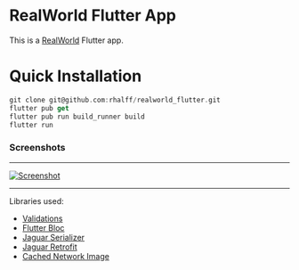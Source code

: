 # RealWorld Flutter App

This is a [RealWorld](https://github.com/gothinkster/realworld) Flutter app.

# Quick Installation

```dart
git clone git@github.com:rhalff/realworld_flutter.git
flutter pub get
flutter pub run build_runner build
flutter run 
```

### Screenshots 

---

<p>
  <a target="_blank" rel="noopener noreferrer" href="https://raw.githubusercontent.com/rhalff/realworld-flutter-app/master/screenshot.png"><img src="https://raw.githubusercontent.com/rhalff/realworld-flutter-app/master/screenshot.png" alt="Screenshot" style="max-width:250px;"></a>
</p>

---

Libraries used:
* [Validations](https://github.com/dartlib/validations/validations)
* [Flutter Bloc](https://github.com/felangel/bloc)
* [Jaguar Serializer](https://github.com/Jaguar-dart/jaguar_serializer)
* [Jaguar Retrofit](https://github.com/Jaguar-dart/client/tree/master/retrofit)
* [Cached Network Image](https://github.com/renefloor/flutter_cached_network_image)

